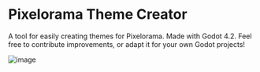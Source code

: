 # Pixelorama Theme Creator
A tool for easily creating themes for Pixelorama. Made with Godot 4.2. Feel free to contribute improvements, or adapt it for your own Godot projects!

![image](https://github.com/Orama-Interactive/PixeloramaThemeCreator/assets/35376950/9413bc84-fa52-4c39-8bad-9041b2cd1a3a)
